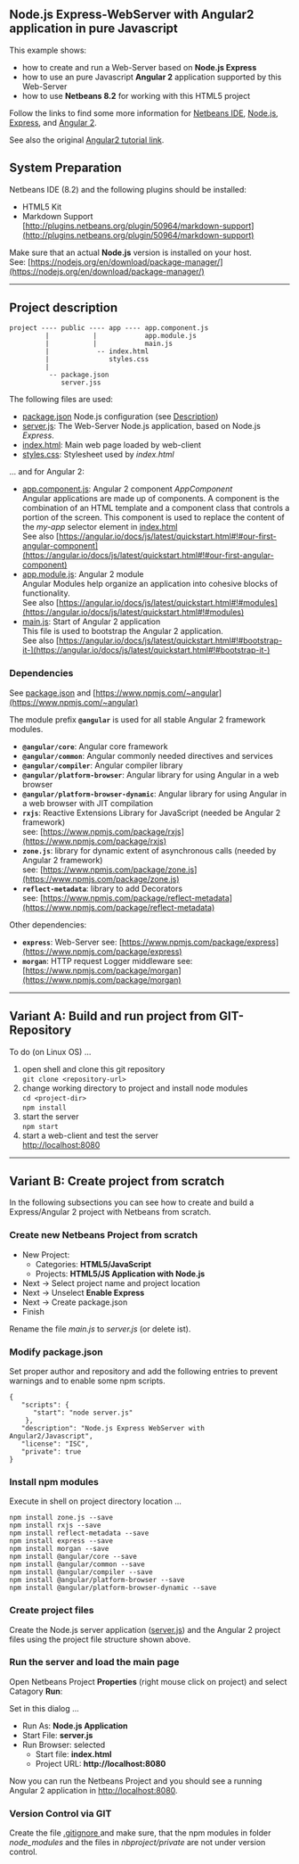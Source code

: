## Node.js Express-WebServer with Angular2 application in pure Javascript

This example shows:

* how to create and run a Web-Server based on **Node.js Express**
* how to use an pure Javascript **Angular 2** application supported by this Web-Server
* how to use **Netbeans 8.2** for working with this HTML5 project

Follow the links to find some more information for
[Netbeans IDE](http://netbeans.org/), 
[Node.js](https://nodejs.org/en/), 
[Express](https://www.npmjs.com/package/express), and 
[Angular 2](https://angular.io/docs/).

See also the original [Angular2 tutorial link](https://angular.io/docs/js/latest/quickstart.html).

## System Preparation

Netbeans IDE (8.2) and the following plugins should be installed:

* HTML5 Kit
* Markdown Support [http://plugins.netbeans.org/plugin/50964/markdown-support](http://plugins.netbeans.org/plugin/50964/markdown-support)

Make sure that an actual **Node.js** version is installed on your host.  
See: [https://nodejs.org/en/download/package-manager/](https://nodejs.org/en/download/package-manager/)

-------------------------------------------------------------

## Project description

```
project ---- public ---- app ---- app.component.js
         |           |            app.module.js
         |           |            main.js
         |            -- index.html
         |               styles.css
         |
          -- package.json
             server.jss
```

The following files are used:

* [package.json](package.json) Node.js configuration (see [Description](https://docs.npmjs.com/files/package.json))
* [server.js](server.js): The Web-Server Node.js application, based on Node.js *Express*.
* [index.html](public/index.html): Main web page loaded by web-client
* [styles.css](public/styles.css): Stylesheet used by *index.html*

... and for Angular 2:

* [app.component.js](public/app/app.component.js): Angular 2 component *AppComponent*  
  Angular applications are made up of components. A component is the combination of an HTML template
  and a component class that controls a portion of the screen.
  This component is used to replace the content of the *my-app* selector element in [index.html](index.html)  
  See also [https://angular.io/docs/js/latest/quickstart.html#!#our-first-angular-component](https://angular.io/docs/js/latest/quickstart.html#!#our-first-angular-component)
* [app.module.js](public/app/app.module.js): Angular 2 module  
  Angular Modules help organize an application into cohesive blocks of functionality.  
  See also [https://angular.io/docs/js/latest/quickstart.html#!#modules](https://angular.io/docs/js/latest/quickstart.html#!#modules)
* [main.js](public/app/main.js): Start of Angular 2 application  
  This file is used to bootstrap the Angular 2 application.  
  See also [https://angular.io/docs/js/latest/quickstart.html#!#bootstrap-it-](https://angular.io/docs/js/latest/quickstart.html#!#bootstrap-it-)


### Dependencies

See [package.json](package.json) and [https://www.npmjs.com/~angular](https://www.npmjs.com/~angular)

The module prefix **`@angular`** is used for all stable Angular 2 framework modules.

* **`@angular/core`**: Angular core framework 
* **`@angular/common`**: Angular commonly needed directives and services 
* **`@angular/compiler`**: Angular compiler library
* **`@angular/platform-browser`**: Angular library for using Angular in a web browser 
* **`@angular/platform-browser-dynamic`**: Angular library for using Angular in a web browser with JIT compilation
* **`rxjs`**: Reactive Extensions Library for JavaScript (needed be Angular 2 framework)  
   see: [https://www.npmjs.com/package/rxjs](https://www.npmjs.com/package/rxjs)
* **`zone.js`**: library for dynamic extent of asynchronous calls (needed by Angular 2 framework)  
   see: [https://www.npmjs.com/package/zone.js](https://www.npmjs.com/package/zone.js)
* **`reflect-metadata`**: library to add Decorators  
   see: [https://www.npmjs.com/package/reflect-metadata](https://www.npmjs.com/package/reflect-metadata)

Other dependencies:

* **`express`**: Web-Server
   see: [https://www.npmjs.com/package/express](https://www.npmjs.com/package/express)
* **`morgan`**: HTTP request Logger middleware
   see: [https://www.npmjs.com/package/morgan](https://www.npmjs.com/package/morgan)


-------------------------------------------------------------

## Variant A: Build and run project from GIT-Repository

To do (on Linux OS) ...

1. open shell and clone this git repository  
  `git clone <repository-url>`
2. change working directory to project and install node modules  
  `cd <project-dir>`  
  `npm install`
4. start the server  
  `npm start`
5. start a web-client and test the server  
  [http://localhost:8080](http://localhost:8080)

--------------------------------------------------------------

## Variant B: Create project from scratch

In the following subsections you can see how to create and build a 
Express/Angular 2 project with Netbeans from scratch.

### Create new Netbeans Project from scratch

* New Project: 
    * Categories: **HTML5/JavaScript**
    * Projects: **HTML5/JS Application with Node.js**
* Next -> Select project name and project location
* Next -> Unselect **Enable Express**
* Next -> Create package.json
* Finish

Rename the file *main.js* to *server.js* (or delete ist).

### Modify package.json

Set proper author and repository and add the following entries to prevent warnings 
and to enable some npm scripts.

```
{
   "scripts": {
      "start": "node server.js"
    },
   "description": "Node.js Express WebServer with Angular2/Javascript",
   "license": "ISC",
   "private": true
}
```

### Install npm modules

Execute in shell on project directory location ...

```
npm install zone.js --save
npm install rxjs --save
npm install reflect-metadata --save
npm install express --save
npm install morgan --save
npm install @angular/core --save
npm install @angular/common --save
npm install @angular/compiler --save
npm install @angular/platform-browser --save
npm install @angular/platform-browser-dynamic --save
```

### Create project files

Create the Node.js server application ([server.js](server.js)) and the Angular 2 project files
using the project file structure shown above.

### Run the server and load the main page

Open Netbeans Project **Properties** (right mouse click on project) and select Catagory **Run**:

Set in this dialog ...

* Run As: **Node.js Application**
* Start File: **server.js**
* Run Browser: selected
    * Start file: **index.html**
    * Project URL: **http://localhost:8080**

Now you can run the Netbeans Project and you should see a running Angular 2 application in 
[http://localhost:8080](http://localhost:8080).

### Version Control via GIT

Create the file [.gitignore ](.gitignore) and make sure, that the
npm modules in folder *node_modules* and the files in *nbproject/private* are not under version control.
